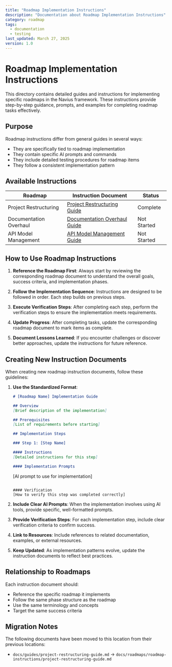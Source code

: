 ```yaml
---
title: "Roadmap Implementation Instructions"
description: "Documentation about Roadmap Implementation Instructions"
category: roadmap
tags:
  - documentation
  - testing
last_updated: March 27, 2025
version: 1.0
---
```

# Roadmap Implementation Instructions

This directory contains detailed guides and instructions for implementing specific roadmaps in the Navius framework. These instructions provide step-by-step guidance, prompts, and examples for completing roadmap tasks effectively.

## Purpose

Roadmap instructions differ from general guides in several ways:
- They are specifically tied to roadmap implementation
- They contain specific AI prompts and commands
- They include detailed testing procedures for roadmap items
- They follow a consistent implementation pattern

## Available Instructions

| Roadmap | Instruction Document | Status |
|---------|----------------------|--------|
| Project Restructuring | [Project Restructuring Guide](project-restructuring-guide.md) | Complete |
| Documentation Overhaul | [Documentation Overhaul Guide](documentation-overhaul-guide.md) | Not Started |
| API Model Management | [API Model Management Guide](api-model-management-guide.md) | Not Started |

## How to Use Roadmap Instructions

1. **Reference the Roadmap First**: Always start by reviewing the corresponding roadmap document to understand the overall goals, success criteria, and implementation phases.

2. **Follow the Implementation Sequence**: Instructions are designed to be followed in order. Each step builds on previous steps.

3. **Execute Verification Steps**: After completing each step, perform the verification steps to ensure the implementation meets requirements.

4. **Update Progress**: After completing tasks, update the corresponding roadmap document to mark items as complete.

5. **Document Lessons Learned**: If you encounter challenges or discover better approaches, update the instructions for future reference.

## Creating New Instruction Documents

When creating new roadmap instruction documents, follow these guidelines:

1. **Use the Standardized Format**:
   ```markdown
   # [Roadmap Name] Implementation Guide
   
   ## Overview
   [Brief description of the implementation]
   
   ## Prerequisites
   [List of requirements before starting]
   
   ## Implementation Steps
   
   ### Step 1: [Step Name]
   
   #### Instructions
   [Detailed instructions for this step]
   
   #### Implementation Prompts
   ```
   [AI prompt to use for implementation]
   ```
   
   #### Verification
   [How to verify this step was completed correctly]
   ```

2. **Include Clear AI Prompts**: When the implementation involves using AI tools, provide specific, well-formatted prompts.

3. **Provide Verification Steps**: For each implementation step, include clear verification criteria to confirm success.

4. **Link to Resources**: Include references to related documentation, examples, or external resources.

5. **Keep Updated**: As implementation patterns evolve, update the instruction documents to reflect best practices.

## Relationship to Roadmaps

Each instruction document should:
- Reference the specific roadmap it implements
- Follow the same phase structure as the roadmap
- Use the same terminology and concepts
- Target the same success criteria

## Migration Notes

The following documents have been moved to this location from their previous locations:
- `docs/guides/project-restructuring-guide.md` → `docs/roadmaps/roadmap-instructions/project-restructuring-guide.md` 
